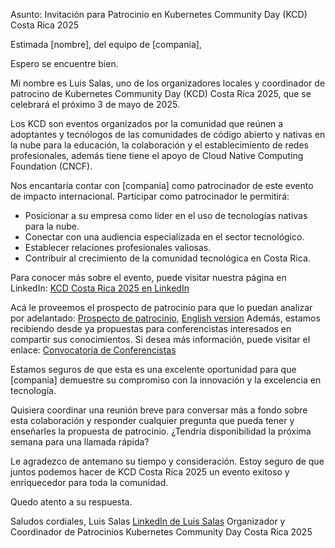 Asunto: Invitación para Patrocinio en Kubernetes Community Day (KCD) Costa Rica 2025

Estimada [nombre], del equipo de [compania],

Espero  se encuentre bien.


Mi nombre es Luis Salas, uno de los organizadores locales y coordinador de patrocino de Kubernetes Community Day (KCD) Costa Rica 2025, que se celebrará el próximo 3 de mayo de 2025.

Los KCD son eventos organizados por la comunidad que reúnen a adoptantes y tecnólogos de las comunidades de código abierto y nativas en la nube para la educación, la colaboración y el establecimiento de redes profesionales, además tiene tiene el apoyo de Cloud Native Computing Foundation (CNCF).

Nos encantaría contar con [compania] como patrocinador de este evento de impacto internacional. Participar como patrocinador le permitirá:

- Posicionar a su empresa como líder en el uso de tecnologías nativas para la nube.
- Conectar con una audiencia especializada en el sector tecnológico.
- Establecer relaciones profesionales valiosas.
- Contribuir al crecimiento de la comunidad tecnológica en Costa Rica.

Para conocer más sobre el evento, puede visitar nuestra página en LinkedIn: [KCD Costa Rica 2025 en LinkedIn](https://www.linkedin.com/posts/kcdcostarica_networking-kubernetes-activity-7265470142195654658-ByXb/?originalSubdomain=es)

Acá le proveemos el prospecto de patrocinio para que lo puedan analizar por adelantado: [Prospecto de patrocinio](https://drive.google.com/file/d/1mcGjYr9IbETK1OnfaoZVEkIU-WUL-HKi/view?usp=sharing), [English version](https://drive.google.com/file/d/1jG4bVg4XFAd1TmJJOzeMb5emV3kWtr5z/view?usp=drive_link)
Además, estamos recibiendo desde ya propuestas para conferencistas interesados en compartir sus conocimientos. Si desea más información, puede visitar el enlace: [Convocatoria de Conferencistas](https://sessionize.com/kcd-costa-rica-2025)

Estamos seguros de que esta es una excelente oportunidad para que [compania] demuestre su compromiso con la innovación y la excelencia en tecnología.

Quisiera coordinar una reunión breve para conversar más a fondo sobre esta colaboración y responder cualquier pregunta que pueda tener y enseñarles la propuesta de patrocinio. ¿Tendría disponibilidad la próxima semana para una llamada rápida?

Le agradezco de antemano su tiempo y consideración. Estoy seguro de que juntos podemos hacer de KCD Costa Rica 2025 un evento exitoso y enriquecedor para toda la comunidad.

Quedo atento a su respuesta.

Saludos cordiales,
Luis Salas
[LinkedIn de Luis Salas](https://www.linkedin.com/in/luis-salas-32ab6259/)
Organizador y Coordinador de Patrocinios Kubernetes Community Day Costa Rica 2025
